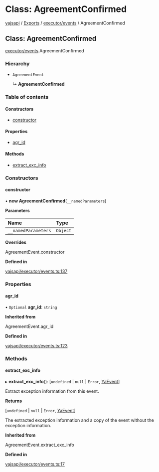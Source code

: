 # Class: AgreementConfirmed

[yajsapi](../yajsapi.md) / [Exports](../modules/) / [executor/events](../modules/executor_events.md) / AgreementConfirmed

## Class: AgreementConfirmed

[executor/events](../modules/executor_events.md).AgreementConfirmed

### Hierarchy

* `AgreementEvent`

  ↳ **AgreementConfirmed**

### Table of contents

#### Constructors

* [constructor](executor_events.agreementconfirmed.md#constructor)

#### Properties

* [agr\_id](executor_events.agreementconfirmed.md#agr_id)

#### Methods

* [extract\_exc\_info](executor_events.agreementconfirmed.md#extract_exc_info)

### Constructors

#### constructor

• **new AgreementConfirmed**\(`__namedParameters`\)

**Parameters**

| Name | Type |
| :--- | :--- |
| `__namedParameters` | `Object` |

**Overrides**

AgreementEvent.constructor

**Defined in**

[yajsapi/executor/events.ts:137](https://github.com/golemfactory/yajsapi/blob/8f42a91/yajsapi/executor/events.ts#L137)

### Properties

#### agr\_id

• `Optional` **agr\_id**: `string`

**Inherited from**

AgreementEvent.agr\_id

**Defined in**

[yajsapi/executor/events.ts:123](https://github.com/golemfactory/yajsapi/blob/8f42a91/yajsapi/executor/events.ts#L123)

### Methods

#### extract\_exc\_info

▸ **extract\_exc\_info**\(\): \[`undefined` \| `null` \| `Error`, [YaEvent](executor_events.yaevent.md)\]

Extract exception information from this event.

**Returns**

\[`undefined` \| `null` \| `Error`, [YaEvent](executor_events.yaevent.md)\]

The extracted exception information and a copy of the event without the exception information.

**Inherited from**

AgreementEvent.extract\_exc\_info

**Defined in**

[yajsapi/executor/events.ts:17](https://github.com/golemfactory/yajsapi/blob/8f42a91/yajsapi/executor/events.ts#L17)

